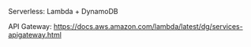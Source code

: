 Serverless: Lambda + DynamoDB

API Gateway: https://docs.aws.amazon.com/lambda/latest/dg/services-apigateway.html